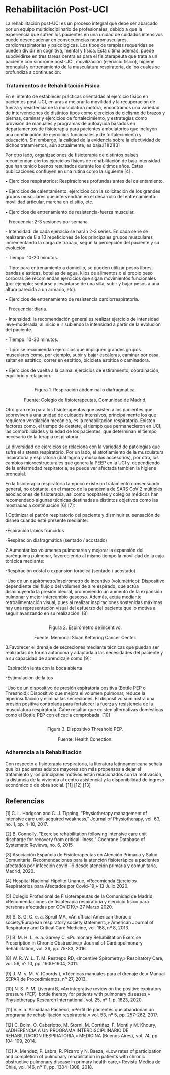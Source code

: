 <h1>Rehabilitación Post-UCI</h1>
<p>La rehabilitación post-UCI es un proceso integral que debe ser abarcado por un equipo multidisciplinario de profesionales, debido a que la experiencia que sufren los pacientes en una unidad de cuidados intensivos puede desencadenar en consecuencias neuromusculares, cardiorrespiratorias y psicológicas. Los tipos de terapias requeridas se pueden dividir en cognitiva, mental y física. Esta última además, puede subdividirse en tres tareas centrales para el fisioterapeuta que trata a un paciente con síndrome post-UCI, movilización (ejercicio físico), higiene bronquial y entrenamiento de la musculatura respiratoria, de los cuales se profundiza a continuación:</p>
<h3>Tratamientos de Rehabilitación Física</h3>
<p>En el intento de establecer prácticas orientadas al ejercicio físico en pacientes post-UCI, en aras a mejorar la movilidad y la recuperación de fuerza y resistencia de la musculatura motora, encontramos una variedad de intervenciones de distintos tipos como ejercicios de ciclismo de brazos y piernas, caminar y ejercicios de fortalecimiento, y estrategias como provisión de manuales y programas de autoayuda basados en departamentos de fisioterapia para pacientes ambulatorios que incluyen una combinación de ejercicios funcionales y de fortalecimiento y educación. Sin embargo, la calidad de la evidencia sobre la efectividad de dichos tratamientos, aún actualmente, es baja.[1][2][3]</p>
<p>Por otro lado, organizaciones de fisioterapia de distintos países recomiendan ciertos ejercicios físicos de rehabilitación de baja intensidad que han tenido buenos resultados durante los últimos años. Estas publicaciones confluyen en una rutina como la siguiente [4] :</p>
<p>▪ Ejercicios respiratorios: Respiraciones profundas antes del calentamiento.</p>
<p>▪ Ejercicios de calentamiento: ejercicios con la solicitación de los grandes grupos musculares que intervendrán en el desarrollo del entrenamiento: movilidad articular, marcha en el sitio, etc.</p>
<p>▪ Ejercicios de entrenamiento de resistencia-fuerza muscular.</p>
<p>- Frecuencia: 2-3 sesiones por semana.</p>
<p>- Intensidad: de cada ejercicio se harán 2-3 series. En cada serie se realizarán de 8 a 10 repeticiones de los principales grupos musculares incrementando la carga de trabajo, según la percepción del paciente y su evolución.</p>
<p>- Tiempo: 10-20 minutos.</p>
<p>- Tipo: para entrenamiento a domicilio, se pueden utilizar pesos libres, bandas    elásticas, botellas de agua, kilos de alimentos o el propio peso corporal. Se recomiendan ejercicios que sigan movimientos funcionales (por ejemplo; sentarse y levantarse de una silla, subir y bajar pesos a una altura parecida a un armario, etc).</p>
<p>▪ Ejercicios de entrenamiento de resistencia cardiorrespiratoria.</p>
<p>- Frecuencia: diaria.</p>
<p>- Intensidad: la recomendación general es realizar ejercicio de intensidad leve-moderada, al inicio e ir subiendo la intensidad a partir de la evolución del paciente.</p>
<p>- Tiempo: 10-30 minutos.</p>
<p>- Tipo: se recomiendan ejercicios que impliquen grandes grupos musculares como, por ejemplo, subir y bajar escaleras, caminar por casa, saltar en estático, correr en estático, bicicleta estática o caminadora.</p>
<p>▪ Ejercicios de vuelta a la calma: ejercicios de estiramiento, coordinación, equilibrio y relajación.</p>

<center>
  <img src="images/a1.PNG" alt="" class="img-fluid img-rounded">
<p>Figura 1. Respiración abdominal o diafragmática.</p>
<p>Fuente: Colegio de fisioterapeutas, Comunidad de Madrid.</p>
</center>


<p>
Otro gran reto para los fisioterapeutas que asisten a los pacientes que sobreviven a una unidad de cuidados intensivos, principalmente los que requieren ventilación mecánica, es la rehabilitación respiratoria. Existen factores como, el tiempo de destete, el tiempo que permanecieron en UCI, las comorbilidades y la edad de los pacientes, que determinan el tiempo necesario de la terapia respiratoria.</p>
<p>La diversidad de ejercicios se relaciona con la variedad de patologías que sufre el sistema respiratorio. Por un lado, el atrofiamiento de la musculatura inspiratoria y espiratoria (diafragma y músculos accesorios), por otro, los cambios microestructurales que genera la PEEP en la UCI y, dependiendo de la enfermedad respiratoria, se puede ver afectada también la higiene bronquial.</p>
<p>En la fisioterapia respiratoria tampoco existe un tratamiento consensuado general, no obstante, en el marco de la pandemia de SARS CoV 2 múltiples asociaciones de fisioterapia, así como hospitales y colegios médicos han recomendado algunas técnicas destinadas a distintos objetivos como las mostradas a continuación [6] [7]:</p>

<p> 1.Optimizar el patrón respiratorio del paciente y disminuir su sensación de disnea cuando esté presente mediante:</p>
<p>   -Espiración labios fruncidos</p>
<p>   -Respiración diafragmática (sentado / acostado)</p>
<p> 2.Aumentar los volúmenes pulmonares y mejorar la expansión del parénquima pulmonar, favoreciendo al mismo tiempo la movilidad de la caja torácica mediante:</p>
<p>   -Respiración costal o expansión torácica (sentado / acostado)</p>
<p>   -Uso de un espirómetro/inspirómetro de incentivo (volumétrico): Dispositivo dependiente del flujo o del volumen de aire espirado, que actúa disminuyendo la presión pleural, promoviendo un aumento de la expansión pulmonar y mejor intercambio gaseoso. Además, actúa mediante retroalimentación visual, pues al realizar inspiraciones sostenidas máximas hay una representación visual del esfuerzo del paciente que lo motiva a seguir avanzando en su realización. [8]</p>
<center>
  <img src="images/a2.png" alt="" class="img-fluid img-rounded">
<p>Figura 2. Espirómetro de incentivo.</p>
<p>Fuente: Memorial Sloan Kettering Cancer Center.</p>
</center>
<p> 
  3.Favorecer el drenaje de secreciones mediante técnicas que puedan ser realizadas de forma autónoma y adaptada a las necesidades del paciente y a su capacidad de aprendizaje como [9]:</p>
<p>   -Espiración lenta con la boca abierta</p>
<p>   -Estimulación de la tos</p>
<p>   -Uso de un dispositivo de presión espiratoria positiva (Bottle PEP o Threshold): Dispositivo que mejora el volumen pulmonar, reduce la hiperinsuflación y elimina las secreciones. El dispositivo suministra una presión positiva controlada para fortalecer la fuerza y resistencia de la musculatura respiratoria. Cabe resaltar que existen alternativas domésticas como el Bottle PEP con eficacia comprobada. [10]</p>
<center>
  <img src="images/a3.jpg" alt="" class="img-fluid img-rounded">
<p>Figura 3. Dispositivo Threshold PEP.</p>
<p>Fuente: Health Conection.</p>
</center>

<h3>Adherencia a la Rehabilitación</h3>
<p>Con respecto a fisioterapia respiratoria, la literatura latinoamericana señala que los pacientes adultos mayores son más propensos a dejar el tratamiento y los principales motivos están relacionados con la motivación, la distancia de la vivienda al centro asistencial y la disponibilidad de ingreso económico o de obra social. [11] [12] [13]</p>

<h2>Referencias</h2>

<p>[1] C. L. Hodgson and C. J. Tipping, "Physiotherapy management of intensive care unit-acquired weakness," Journal of Physiotherapy, vol. 63, no. 1, pp. 4-10, 2017.</p>
<p>[2] B. Connolly, "Exercise rehabilitation following intensive care unit discharge for recovery from critical illness," Cochrane Database of Systematic Reviews, no. 6, 2015.</p>
<p>[3] Asociación Española de Fisioterapeutas en Atención Primaria y Salud Comunitaria, Recomendaciones para la atención fisioterápica a pacientes afectados por infección covid-19 desde atención primaria y comunitaria, Madrid, 2020.</p>
<p>[4] Hospital Nacional Hipólito Unanue, «Recomienda Ejercicios Respiratorios para Afectados por Covid-19,» 13 Julio 2020.</p>
<p>[5] Colegio Profesional de Fisioterapeutas de la Comunidad de Madrid, «Recomendaciones de fisioterapia respiratoria y ejercicio físico para personas afectadas por COVID19,» 27 Marzo 2020.</p>
<p>[6] S. S. G. C. e. a. Spruit MA, «An official American thoracic society/European respiratory society statement:,» American Journal of Respiratory and Critical Care Medicine, vol. 188, nº 8, 2013.</p>
<p>[7] B. M. H. L. e. a. Garvey C, «Pulmonary Rehabilitation Exercise Prescription in Chronic Obstructive,» Journal of Cardiopulmonary Rehabilitation, vol. 36, pp. 75-83, 2016.</p>
<p>[8] W. R. W. L. T. M. Restrepo RD, «Incentive Spirometry,» Respiratory Care, vol. 56, nº 10, pp. 1600-1604, 2011.</p>
<p>[9] J. M. y. M. V. (Coords.), «Técnicas manuales para el drenaje de,» Manual SEPAR de Procedimientos, nº 27, 2013.</p>
<p>[10] N. S. P. M. Liverani B, «An integrative review on the positive expiratory pressure (PEP)-bottle therapy for patients with pulmonary diseases,» Physiotherapy Research International, vol. 25, nº 1, p. 1823, 2020.</p>
<p>[11] V. e. a. Almadana Pacheco, «Perfil de pacientes que abandonan un programa de rehabilitación respiratoria,» vol. 53, nº 5, pp. 257-262, 2017.</p>
<p>[12] C. Boim, O. Caberlotto, M. Storni, M. Cortiñaz, F. Monti y M. Khoury, «ADHERENCIA A UN PROGRAMA INTERDISCIPLINARIO DE REHABILITACIÓN RESPIRATORIA,» MEDICINA (Buenos Aires), vol. 74, pp. 104-109, 2014.</p>
<p>[13] A. Mendez, P. Labra, R. Pizarro y N. Baeza, «Low rates of participation and completion of pulmonary rehabilitation in patients with chronic obstructive pulmonary disease in primary health care,» Revista Médica de Chile, vol. 146, nº 11, pp. 1304-1308, 2018.</p>
